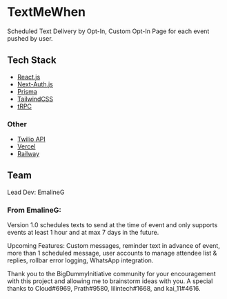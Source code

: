 # TextMeWhen

Scheduled Text Delivery by Opt-In, Custom Opt-In Page for each event pushed by user.

## Tech Stack

- [React.js](https://reactjs.org/)
- [Next-Auth.js](https://next-auth.js.org)
- [Prisma](https://prisma.io)
- [TailwindCSS](https://tailwindcss.com)
- [tRPC](https://trpc.io)

### Other

- [Twilio API](https://www.twilio.com/docs)
- [Vercel](https://vercel.com)
- [Railway](https://railway.app)

## Team 
Lead Dev: EmalineG

### From EmalineG:

Version 1.0 schedules texts to send at the time of event and only supports events at least 1 hour and at max 7 days in the future.

Upcoming Features: Custom messages, reminder text in advance of event, more than 1 scheduled message, user accounts to manage attendee list & replies, rollbar error logging, WhatsApp integration.

Thank you to the BigDummyInitiative community for your encouragement with this project and allowing me to brainstorm ideas with you. A special thanks to Cloud#6969, Prath#9580, lilintech#1668, and kai_11#4616.


